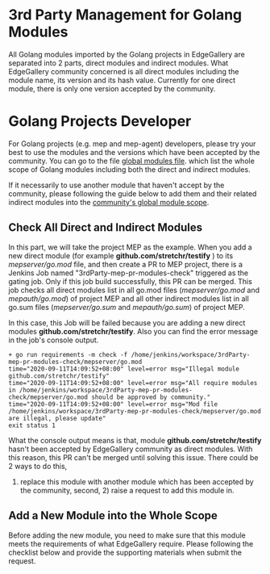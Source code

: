 # 3rd Party Management for Golang Modules

All Golang modules imported by the Golang projects in EdgeGallery are separated into 2 parts, direct modules and indirect
modules. What EdgeGallery community concerned is all direct modules including the module name, its version and its hash value.
Currently for one direct module, there is only one version accepted by the community.

# Golang Projects Developer

For Golang projects (e.g. mep and mep-agent) developers, please try your best to use the modules and the versions
which have been accepted by the community. You can go to the file [global modules file](https://gitee.com/edgegallery/ci-management/blob/master/jjb/scripts/requirements/go/conf/global_requirements.yaml).
which list the whole scope of Golang modules including both the direct and indirect modules.

If it necessarily to use another module that haven't accept by the community, please following the guide below to add them
and their related indirect modules into the [community's global module scope](https://gitee.com/edgegallery/ci-management/blob/master/jjb/scripts/requirements/go/conf/global_requirements.yaml).

## Check All Direct and Indirect Modules

In this part, we will take the project MEP as the example. When you add a new direct module
(for example  **github.com/stretchr/testify** ) to its  _mepserver/go.mod_  file, and then create a PR to MEP project,
there is a Jenkins Job named "3rdParty-mep-pr-modules-check" triggered as the gating job. Only if this job build
successfully, this PR can be merged. This job checks all direct modules list in all go.mod files
(_mepserver/go.mod_ and _mepauth/go.mod_) of project MEP and all other indirect modules list in all go.sum files
(_mepserver/go.sum_ and _mepauth/go.sum_) of project MEP.

In this case, this Job will be failed because you are adding a new direct modules **github.com/stretchr/testify**. Also you can find the error message in the job's console output.


```
+ go run requirements -m check -f /home/jenkins/workspace/3rdParty-mep-pr-modules-check/mepserver/go.mod
time="2020-09-11T14:09:52+08:00" level=error msg="Illegal module github.com/stretchr/testify"
time="2020-09-11T14:09:52+08:00" level=error msg="All require modules in /home/jenkins/workspace/3rdParty-mep-pr-modules-check/mepserver/go.mod should be approved by community."
time="2020-09-11T14:09:52+08:00" level=error msg="Mod file /home/jenkins/workspace/3rdParty-mep-pr-modules-check/mepserver/go.mod are illegal, please update"
exit status 1
```

What the console output means is that, module **github.com/stretchr/testify** hasn't been accepted by EdgeGallery community
as direct modules. With this reason, this PR can't be merged until solving this issue. There could be 2 ways to do this,
1) replace this module with another module which has been accepted by the community, second, 2) raise a request to add this module in.

## Add a New Module into the Whole Scope

Before adding the new module, you need to make sure that this module meets the requirements of what EdgeGallery require.
Please following the checklist below and provide the supporting materials when submit the request.
